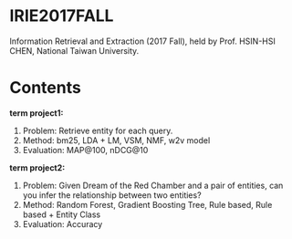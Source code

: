# IRIE2017FALL
Information Retrieval and Extraction (2017 Fall), held by Prof. HSIN-HSI CHEN, National Taiwan University.

# Contents
**term project1:**  
1. Problem: Retrieve entity for each query.  
2. Method: bm25, LDA + LM, VSM, NMF, w2v model  
3. Evaluation: MAP@100, nDCG@10  

**term project2:**  
1. Problem: Given Dream of the Red Chamber and a pair of entities, can you infer the relationship between two entities?   
2. Method: Random Forest, Gradient Boosting Tree, Rule based, Rule based + Entity Class  
3. Evaluation: Accuracy  

